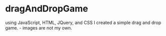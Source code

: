 # dragAndDropGame
using JavaScript, HTML, JQuery, and CSS I created a simple drag and drop game. - images are not my own. 

